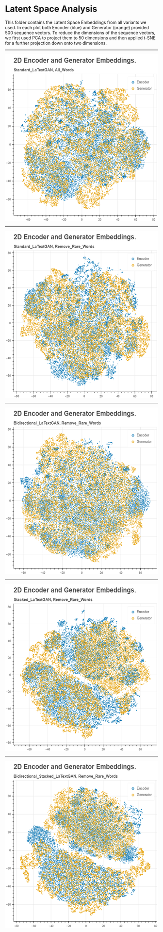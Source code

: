 # Latent Space Analysis
This folder contains the Latent Space Embeddings from all variants we used. In each plot both Encoder (blue) and Generator (orange) provided 500 sequence vectors. 
To reduce the dimensions of the sequence vectors, we first used PCA to project them to 50 dimensions and then applied t-SNE for a further projection down onto two dimensions. 

---

<p align="center">
  <img width="600" height="550" src="https://github.com/GerritBartels/LaTextGAN/blob/main/Latent%20Space%20Images/Standard_LaTextGAN_All_Words.png?raw=true">
</p>

---

<p align="center">
  <img width="600" height="550" src="https://github.com/GerritBartels/LaTextGAN/blob/main/Latent%20Space%20Images/Standard_LaTextGAN_Remove_Rare_Words.png?raw=true">
</p>

---

<p align="center">
  <img width="600" height="550" src="https://github.com/GerritBartels/LaTextGAN/blob/main/Latent%20Space%20Images/Bidirectional_LaTextGAN_Remove_Rare_Words.png?raw=true">
</p>

---

<p align="center">
  <img width="600" height="550" src="https://github.com/GerritBartels/LaTextGAN/blob/main/Latent%20Space%20Images/Stacked_LaTextGAN_Remove_Rare_Words.png?raw=true">
</p>

---

<p align="center">
  <img width="600" height="550" src="https://github.com/GerritBartels/LaTextGAN/blob/main/Latent%20Space%20Images/Bidirectional_Stacked_LaTextGAN_Remove_Rare_Words.png?raw=true">
</p>
